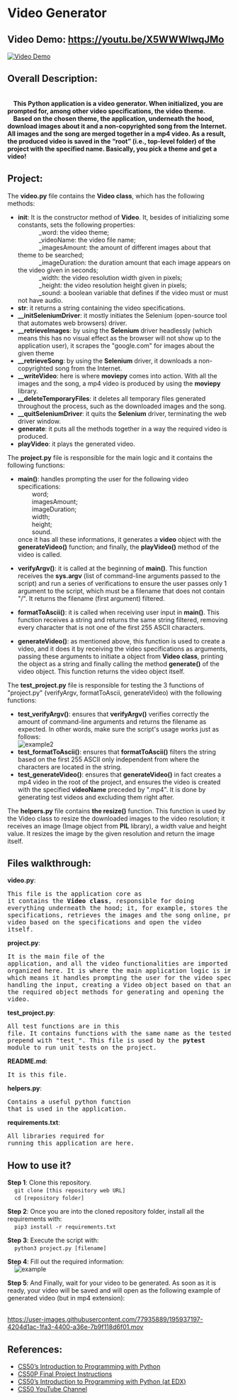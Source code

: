 # Video Generator
## Video Demo:  https://youtu.be/X5WWWlwqJMo
[![Video Demo](https://img.youtube.com/vi/X5WWWlwqJMo/maxresdefault.jpg)](https://youtu.be/X5WWWlwqJMo)

## Overall Description:
**<br>&nbsp;&nbsp;&nbsp;&nbsp;This Python application is a video generator. When initialized, you are prompted for, among other video specifications, the video theme.<br>&nbsp;&nbsp;&nbsp;&nbsp;Based on the chosen theme, the application, underneath the hood, download images about it and a non-copyrighted song from the Internet. All images and the song are merged together in a mp4 video. As a result, the produced video is saved in the “root” (i.e., top-level folder) of the project with the specified name. Basically, you pick a theme and get a video!**

## Project:
The **video.py** file contains the **Video class**, which has the following methods:<br>
 - **__init__**: It is the constructor method of **Video**. It, besides of initializing some constants, sets the following properties:<br>
&nbsp;&nbsp;&nbsp;&nbsp;&nbsp;&nbsp;&nbsp;&nbsp;&nbsp;&nbsp;&nbsp;&nbsp;_word: the video theme;<br>
&nbsp;&nbsp;&nbsp;&nbsp;&nbsp;&nbsp;&nbsp;&nbsp;&nbsp;&nbsp;&nbsp;&nbsp;_videoName: the video file name;<br>
&nbsp;&nbsp;&nbsp;&nbsp;&nbsp;&nbsp;&nbsp;&nbsp;&nbsp;&nbsp;&nbsp;&nbsp;_imagesAmount: the amount of different images about that theme to be searched;<br>
&nbsp;&nbsp;&nbsp;&nbsp;&nbsp;&nbsp;&nbsp;&nbsp;&nbsp;&nbsp;&nbsp;&nbsp;_imageDuration: the duration amount that each image appears on the video given in seconds;<br>
&nbsp;&nbsp;&nbsp;&nbsp;&nbsp;&nbsp;&nbsp;&nbsp;&nbsp;&nbsp;&nbsp;&nbsp;_width: the video resolution width given in pixels;<br>
&nbsp;&nbsp;&nbsp;&nbsp;&nbsp;&nbsp;&nbsp;&nbsp;&nbsp;&nbsp;&nbsp;&nbsp;_height: the video resolution height given in pixels;<br>
&nbsp;&nbsp;&nbsp;&nbsp;&nbsp;&nbsp;&nbsp;&nbsp;&nbsp;&nbsp;&nbsp;&nbsp;_sound: a boolean variable that defines if the video must or must not have audio.<br>
 - **__str__**: it returns a string containing the video specifications.<br>
- **__initSeleniumDriver**: it mostly initiates the Selenium (open-source tool that automates web browsers) driver.<br>
- **__retrieveImages**: by using the **Selenium** driver headlessly (which means this has no visual effect as the browser will not show up to the application user), it scrapes the "google.com" for images about the given theme<br>
- **__retrieveSong**: by using the **Selenium** driver, it downloads a non-copyrighted song from the Internet.<br>
- **__writeVideo**: here is where **moviepy** comes into action. With all the images and the song, a mp4 video is produced by using the **moviepy** library.<br>
- **__deleteTemporaryFiles**: it deletes all temporary files generated throughout the process, such as the downloaded images and the song.<br>
- **__quitSeleniumDriver**: it quits the **Selenium** driver, terminating the web driver window.<br>
- **generate**: it puts all the methods together in a way the required video is produced.<br>
- **playVideo**: it plays the generated video.<br>
 
The **project.py** file is responsible for the main logic and it contains the following functions:<br>
 - **main()**: handles prompting the user for the following video specifications:<br>
&nbsp;&nbsp;&nbsp;&nbsp;&nbsp;&nbsp;&nbsp;&nbsp;word;<br>
&nbsp;&nbsp;&nbsp;&nbsp;&nbsp;&nbsp;&nbsp;&nbsp;imagesAmount;<br>
&nbsp;&nbsp;&nbsp;&nbsp;&nbsp;&nbsp;&nbsp;&nbsp;imageDuration;<br>
&nbsp;&nbsp;&nbsp;&nbsp;&nbsp;&nbsp;&nbsp;&nbsp;width;<br>
&nbsp;&nbsp;&nbsp;&nbsp;&nbsp;&nbsp;&nbsp;&nbsp;height;<br>
&nbsp;&nbsp;&nbsp;&nbsp;&nbsp;&nbsp;&nbsp;&nbsp;sound.<br>
once it has all these informations, it generates a **video** object with the **generateVideo()** function; and finally, the **playVideo()** method of the video is called.

 - **verifyArgv()**: it is called at the beginning of **main()**. This function receives the **sys.argv** (list of command-line arguments passed to the script) and run a series of verifications to ensure the user passes only 1 argument to the script, which must be a filename that does not contain "/". It returns the filename (first argument) filtered.
 
 - **formatToAscii()**: it is called when receiving user input in **main()**. This function receives a string and returns the same string filtered, removing every character that is not one of the first 255 ASCII characters.
 
 - **generateVideo()**: as mentioned above, this function is used to create a video, and it does it by receiving the video specifications as arguments, passing these arguments to initiate a object from **Video class**, printing the object as a string and finally calling the method **generate()** of the video object. This function returns the video object itself.

The **test_project.py** file is responsible for testing the 3 functions of "project.py" (verifyArgv, formatToAscii, generateVideo) with the following functions:<br>
 - **test_verifyArgv()**: ensures that **verifyArgv()** verifies correctly the amount of command-line arguments and returns the filename as expected. In other words, make sure the script's usage works just as follows:<br>
![example2](https://user-images.githubusercontent.com/77935889/195926287-01e40023-9251-4fd3-b284-71014b2ac2ab.png)
 - **test_formatToAscii()**: ensures that **formatToAscii()** filters the string based on the first 255 ASCII only independent from where the characters are located in the string.
 - **test_generateVideo()**: ensures that **generateVideo()** in fact creates a mp4 video in the root of the project, and ensures the video is created with the specified **videoName** preceded by ".mp4". It is done by generating test videos and excluding them right after.

The **helpers.py** file contains **the resize()** function. This function is used by the Video class to resize the downloaded images to the video resolution; it receives an image (Image object from **PIL** library), a width value and height value. It resizes the image by the given resolution and return the image itself.

## Files walkthrough:
**video.py**: <pre>This file is the application core as it contains the **Video class**, responsible for doing everything underneath the hood; it, for example, stores the video specifications, retrieves the images and the song online, produces the video based on the specifications and open the video itself.<br></pre>

**project.py**: <pre>It is the main file of the application, and all the video functionalities are imported and organized here. It is where the main application logic is implemented, which means it handles prompting the user for the video specifications, handling the input, creating a Video object based on that and calling the required object methods for generating and opening the video.<br></pre>

**test_project.py**: <pre>All test functions are in this file. It contains functions with the same name as the tested functions, prepend with "test_". This file is used by the **pytest** module to run unit tests on the project.<br></pre>

**README.md**: <pre>It is this file.<br></pre>

**helpers.py**: <pre>Contains a useful python function that is used in the application.<br></pre>

**requirements.txt**: <pre>All libraries required for running this application are here.<br></pre>


## How to use it?
**Step 1**: Clone this repository.<br>
&nbsp;&nbsp;&nbsp;&nbsp;```git clone [this repository web URL]```<br>
&nbsp;&nbsp;&nbsp;&nbsp;```cd [repository folder]```
<br>

**Step 2**: Once you are into the cloned repository folder, install all the requirements with:<br>
&nbsp;&nbsp;&nbsp;&nbsp;```pip3 install -r requirements.txt```
<br>

**Step 3**: Execute the script with:<br>
&nbsp;&nbsp;&nbsp;&nbsp;```python3 project.py [filename]```
<br>

**Step 4**: Fill out the required information:<br>
&nbsp;&nbsp;&nbsp;&nbsp;![example](https://user-images.githubusercontent.com/77935889/195925806-507c3fe7-e009-4ccf-b93d-aa50879cdc95.png)
<br>

**Step 5**: And Finally, wait for your video to be generated. As soon as it is ready, your video will be saved and will open as the following example of generated video (but in mp4 extension):<br>
&nbsp;&nbsp;&nbsp;&nbsp;

https://user-images.githubusercontent.com/77935889/195937197-4204d1ac-1fa3-4400-a36e-7b9f118d6f01.mov


## References:
- [CS50’s Introduction to Programming with Python](https://cs50.harvard.edu/python/2022)
- [CS50P Final Project Instructions](https://cs50.harvard.edu/python/2022/project)
- [CS50’s Introduction to Programming with Python (at EDX)](https://www.edx.org/course/cs50s-introduction-to-programming-with-python)
- [CS50 YouTube Channel](https://www.youtube.com/c/cs50)
